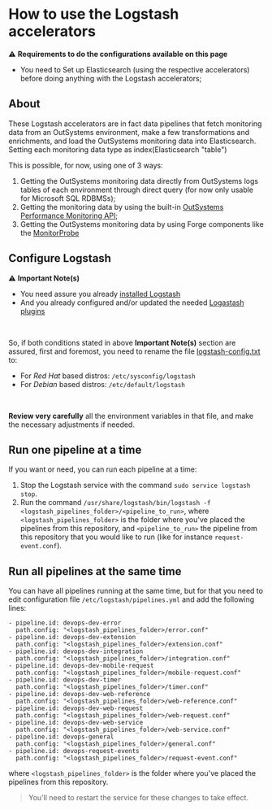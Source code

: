 # How to use the Logstash accelerators

⚠️ **Requirements to do the configurations available on this page**
* You need to Set up Elasticsearch (using the respective accelerators) before doing anything with the Logstash accelerators;


## About
These Logstash accelerators are in fact data pipelines that fetch monitoring data from an OutSystems environment, make a few transformations and enrichments, and load the OutSystems monitoring data into Elasticsearch. Setting each monitoring data type as index(Elasticsearch "table")

This is possible, for now, using one of 3 ways:
1. Getting the OutSystems monitoring data directly from OutSystems logs tables of each environment through direct query (for now only usable for Microsoft SQL RDBMSs);
2. Getting the monitoring data by using the built-in [OutSystems Performance Monitoring API](https://success.outsystems.com/Documentation/11/Reference/OutSystems_APIs/PerformanceMonitoring_API);
3. Getting the OutSystems monitoring data by using Forge components like the [MonitorProbe](https://www.outsystems.com/forge/component-overview/4559/monitorprobe)


## Configure Logstash
⚠️ **Important Note(s)**
* You need assure you already [installed Logstash](/docs/Elastic_Stack_Installation/Installing-Logstash.md)
* And you already configured and/or updated the needed [Logastash plugins](/docs/Elastic_Stack_Installation/Installing-Logstash.md#other-plugins-that-might-be-needed)

<br>

So, if both conditions stated in above **Important Note(s)** section are assured, first and foremost, you need to rename the file [logstash-config.txt](config/logstash-config.txt) to:
* For _Red Hat_ based distros: `/etc/sysconfig/logstash`
* For _Debian_ based distros: `/etc/default/logstash`

<br>

**Review very carefully** all the environment variables in that file, and make the necessary adjustments if needed.


## Run one pipeline at a time
If you want or need, you can run each pipeline at a time:
1. Stop the Logstash service with the command `sudo service logstash stop`.
2. Run the command `/usr/share/logstash/bin/logstash -f <logstash_pipelines_folder>/<pipeline_to_run>`, where `<logstash_pipelines_folder>` is the folder where you've placed the pipelines from this repository, and `<pipeline_to_run>` the pipeline from this repository that you would like to run (like for instance `request-event.conf`).


## Run all pipelines at the same time
You can have all pipelines running at the same time, but for that you need to edit configuration file `/etc/logstash/pipelines.yml` and add the following lines:

```
- pipeline.id: devops-dev-error
  path.config: "<logstash_pipelines_folder>/error.conf"
- pipeline.id: devops-dev-extension
  path.config: "<logstash_pipelines_folder>/extension.conf"
- pipeline.id: devops-dev-integration
  path.config: "<logstash_pipelines_folder>/integration.conf"
- pipeline.id: devops-dev-mobile-request
  path.config: "<logstash_pipelines_folder>/mobile-request.conf"
- pipeline.id: devops-dev-timer
  path.config: "<logstash_pipelines_folder>/timer.conf"
- pipeline.id: devops-dev-web-reference
  path.config: "<logstash_pipelines_folder>/web-reference.conf"
- pipeline.id: devops-dev-web-request
  path.config: "<logstash_pipelines_folder>/web-request.conf"
- pipeline.id: devops-dev-web-service
  path.config: "<logstash_pipelines_folder>/web-service.conf"
- pipeline.id: devops-general
  path.config: "<logstash_pipelines_folder>/general.conf"
- pipeline.id: devops-request-events
  path.config: "<logstash_pipelines_folder>/request-event.conf"
```

where `<logstash_pipelines_folder>` is the folder where you've placed the pipelines from this repository.

> You'll need to restart the service for these changes to take effect.
